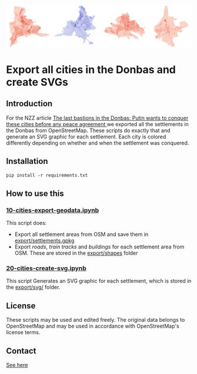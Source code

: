 ![Header Image](header.png)

# Export all cities in the Donbas and create SVGs

## Introduction
For the NZZ article [The last bastions in the Donbas: Putin wants to conquer these cities before any peace agreement
](https://www.nzz.ch/english/the-cities-in-the-donbas-putin-wants-to-conquer-before-negotiating-peace-ld.1874228) we exported all the settlements in the Donbas from OpenStreetMap. These scripts do exactly that and generate an SVG graphic for each settlement. Each city is colored differently depending on whether and when the settlement was conquered.


## Installation
```
pip install -r requirements.txt
```

## How to use this
### [10-cities-export-geodata.ipynb](src/10-cities-export-geodata.ipynb)
This script does:
* Export all settlement areas from OSM and save them in [export/settlements.gpkg](export/settlements.gpkg)
* Export  *roads*, *train tracks* and *buildings* for each settlement area from OSM. These are stored in the [export/shapes](export/shapes) folder

### [20-cities-create-svg.ipynb](src/20-cities-create-svg.ipynb)
This script
Generates an SVG graphic for each settlement, which is stored in the [export/svg/](export/svg/) folder.

## License
These scripts may be used and edited freely. The original data belongs to OpenStreetMap and may be used in accordance with OpenStreetMap's license terms.

## Contact
[See here](https://www.nzz.ch/impressum/simon-huwiler-shu-ld.1650592)